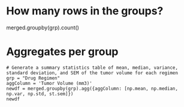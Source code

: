 # How many rows in the groups?
merged.groupby(grp).count()

# Aggregates per group
~~~
# Generate a summary statistics table of mean, median, variance, standard deviation, and SEM of the tumor volume for each regimen
grp = "Drug Regimen"
aggColumn = 'Tumor Volume (mm3)'
newdf = merged.groupby(grp).agg({aggColumn: [np.mean, np.median, np.var, np.std, st.sem]})
newdf
~~~
